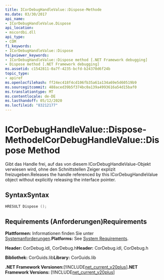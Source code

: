 ```yaml
---
title: ICorDebugHandleValue::Dispose-Methode
ms.date: 03/30/2017
api_name:
- ICorDebugHandleValue.Dispose
api_location:
- mscordbi.dll
api_type:
- COM
f1_keywords:
- ICorDebugHandleValue::Dispose
helpviewer_keywords:
- ICorDebugHandleValue::Dispose method [.NET Framework debugging]
- Dispose method [.NET Framework debugging]
ms.assetid: c1542811-0a7f-4235-bcfd-b24370d6f24b
topic_type:
- apiref
ms.openlocfilehash: ff24ec418f4cd106fb35a61a134a69e5d60519b9
ms.sourcegitcommit: 488aced39b5f374bc0a139a4993616a54d15baf0
ms.translationtype: MT
ms.contentlocale: de-DE
ms.lasthandoff: 05/12/2020
ms.locfileid: "83212177"
---
```

# <a name="icordebughandlevaluedispose-method"></a><span data-ttu-id="99cd5-102">ICorDebugHandleValue::Dispose-Methode</span><span class="sxs-lookup"><span data-stu-id="99cd5-102">ICorDebugHandleValue::Dispose Method</span></span>
<span data-ttu-id="99cd5-103">Gibt das Handle frei, auf das von diesem ICorDebugHandleValue-Objekt verwiesen wird, ohne den Schnittstellen Zeiger explizit freizugeben.</span><span class="sxs-lookup"><span data-stu-id="99cd5-103">Releases the handle referenced by this ICorDebugHandleValue object without explicitly releasing the interface pointer.</span></span>  
  
## <a name="syntax"></a><span data-ttu-id="99cd5-104">Syntax</span><span class="sxs-lookup"><span data-stu-id="99cd5-104">Syntax</span></span>  
  
```cpp  
HRESULT Dispose ();  
```  
  
## <a name="requirements"></a><span data-ttu-id="99cd5-105">Requirements (Anforderungen)</span><span class="sxs-lookup"><span data-stu-id="99cd5-105">Requirements</span></span>  
 <span data-ttu-id="99cd5-106">**Plattformen:** Informationen finden Sie unter [Systemanforderungen](../../get-started/system-requirements.md).</span><span class="sxs-lookup"><span data-stu-id="99cd5-106">**Platforms:** See [System Requirements](../../get-started/system-requirements.md).</span></span>  
  
 <span data-ttu-id="99cd5-107">**Header:** CorDebug.idl, CorDebug.h</span><span class="sxs-lookup"><span data-stu-id="99cd5-107">**Header:** CorDebug.idl, CorDebug.h</span></span>  
  
 <span data-ttu-id="99cd5-108">**Bibliothek:** CorGuids.lib</span><span class="sxs-lookup"><span data-stu-id="99cd5-108">**Library:** CorGuids.lib</span></span>  
  
 <span data-ttu-id="99cd5-109">**.NET Framework Versionen:**[!INCLUDE[net_current_v20plus](../../../../includes/net-current-v20plus-md.md)]</span><span class="sxs-lookup"><span data-stu-id="99cd5-109">**.NET Framework Versions:** [!INCLUDE[net_current_v20plus](../../../../includes/net-current-v20plus-md.md)]</span></span>
